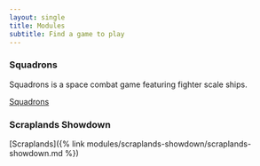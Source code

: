 ```yaml
---
layout: single
title: Modules
subtitle: Find a game to play
---
```


### Squadrons

Squadrons is a space combat game featuring fighter scale ships.

<a href="{% link modules/squadrons/squadrons.md %}" class="button">Squadrons</a>

### Scraplands Showdown

[Scraplands]({% link modules/scraplands-showdown/scraplands-showdown.md %})